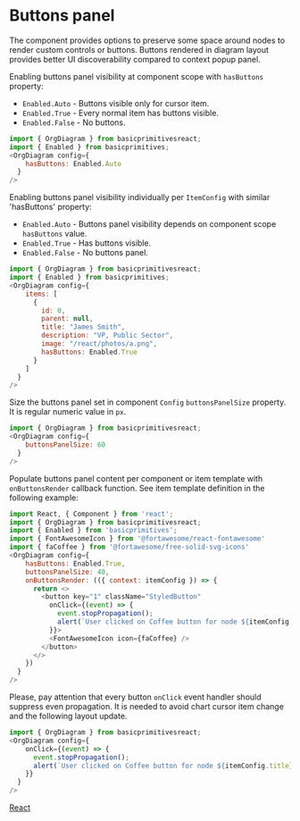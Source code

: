 # Buttons panel

The component provides options to preserve some space around nodes to render custom controls or buttons. Buttons rendered in diagram layout provides better UI discoverability compared to context popup panel.

Enabling buttons panel visibility at component scope with `hasButtons` property:
* `Enabled.Auto` - Buttons visible only for cursor item.
* `Enabled.True` - Every normal item has buttons visible.
* `Enabled.False` - No buttons.

```JavaScript
import { OrgDiagram } from basicprimitivesreact;
import { Enabled } from basicprimitives;
<OrgDiagram config={
    hasButtons: Enabled.Auto
  }
/>
```

Enabling buttons panel visibility individually per `ItemConfig` with similar 'hasButtons' property:
* `Enabled.Auto` - Buttons panel visibility depends on component scope `hasButtons` value.
* `Enabled.True` - Has buttons visible.
* `Enabled.False` - No buttons panel.

```JavaScript
import { OrgDiagram } from basicprimitivesreact;
import { Enabled } from basicprimitives;
<OrgDiagram config={
    items: [
      {
        id: 0,
        parent: null,
        title: "James Smith",
        description: "VP, Public Sector",
        image: "/react/photos/a.png",
        hasButtons: Enabled.True
      }
    ]
  }
/>
```

Size the buttons panel set in component `Config` `buttonsPanelSize` property. It is regular numeric value in `px`.

```JavaScript
import { OrgDiagram } from basicprimitivesreact;
<OrgDiagram config={
    buttonsPanelSize: 60
  }
/>
```

Populate buttons panel content per component or item template with `onButtonsRender` callback function. See item template definition in the following example:

```JavaScript
import React, { Component } from 'react';
import { OrgDiagram } from basicprimitivesreact;
import { Enabled } from 'basicprimitives';
import { FontAwesomeIcon } from '@fortawesome/react-fontawesome'
import { faCoffee } from '@fortawesome/free-solid-svg-icons'
<OrgDiagram config={
    hasButtons: Enabled.True,
    buttonsPanelSize: 40,
    onButtonsRender: (({ context: itemConfig }) => {
      return <>
        <button key="1" className="StyledButton"
          onClick={(event) => {
            event.stopPropagation();
            alert(`User clicked on Coffee button for node ${itemConfig.title}`)
          }}>
          <FontAwesomeIcon icon={faCoffee} />
        </button>
      </>
    })
  }
/>
```

Please, pay attention that every button `onClick` event handler should suppress even propagation. It is needed to avoid chart cursor item change and the following layout update.

```JavaScript
import { OrgDiagram } from basicprimitivesreact;
<OrgDiagram config={
    onClick={(event) => {
      event.stopPropagation();
      alert(`User clicked on Coffee button for node ${itemConfig.title}`)
    }}
  }
/>
```

[React](../src/Samples/ButtonsPanel.js)
